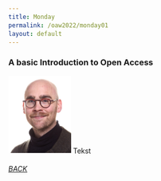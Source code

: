 ```yaml
---
title: Monday
permalink: /oaw2022/monday01
layout: default
---
```


### A basic Introduction to Open Access 

<img src="/images/bder kopier.jpg" alt="Benjamin Derksen" style="height: 25%; width:25%;"/>
Tekst

###### [BACK](https://openaccess.dk/oaw2022)
